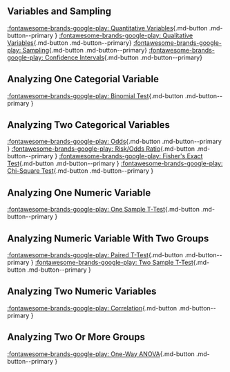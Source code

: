 ## Variables and Sampling

[:fontawesome-brands-google-play: Quantitative Variables](./quant.md){.md-button .md-button--primary } [:fontawesome-brands-google-play: Qualitative Variables](./qual.md){.md-button .md-button--primary} [:fontawesome-brands-google-play: Sampling](./sampling.md){.md-button .md-button--primary} 
[:fontawesome-brands-google-play: Confidence Intervals](./confidence-interval.md){.md-button .md-button--primary}

## Analyzing One Categorial Variable

[:fontawesome-brands-google-play: Binomial Test](./binomial-test.md){.md-button .md-button--primary }

## Analyzing Two Categorical Variables

[:fontawesome-brands-google-play: Odds](./odds.md){.md-button .md-button--primary } [:fontawesome-brands-google-play: Risk/Odds Ratio](./odds-ratio-risk.md){.md-button .md-button--primary } [:fontawesome-brands-google-play: Fisher's Exact Test](./fisher-test.md){.md-button .md-button--primary } [:fontawesome-brands-google-play: Chi-Square Test](./chi-square.md){.md-button .md-button--primary } 

## Analyzing One Numeric Variable

[:fontawesome-brands-google-play: One Sample T-Test](./one-t-test.md){.md-button .md-button--primary }

## Analyzing Numeric Variable With Two Groups

[:fontawesome-brands-google-play: Paired T-Test](./paired-t-test.md){.md-button .md-button--primary } [:fontawesome-brands-google-play: Two Sample T-Test](./two-t-test.md){.md-button .md-button--primary }

## Analyzing Two Numeric Variables

[:fontawesome-brands-google-play: Correlation](./correlation.md){.md-button .md-button--primary }

## Analyzing Two Or More Groups

[:fontawesome-brands-google-play: One-Way ANOVA](./one-way-anova.md){.md-button .md-button--primary }
